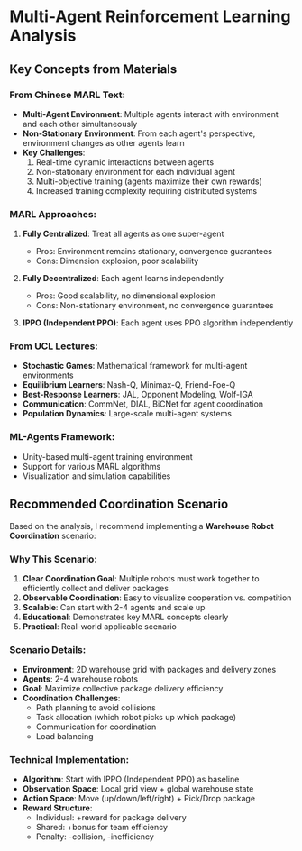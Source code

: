 # Multi-Agent Reinforcement Learning Analysis

## Key Concepts from Materials

### From Chinese MARL Text:
- **Multi-Agent Environment**: Multiple agents interact with environment and each other simultaneously
- **Non-Stationary Environment**: From each agent's perspective, environment changes as other agents learn
- **Key Challenges**:
  1. Real-time dynamic interactions between agents
  2. Non-stationary environment for each individual agent
  3. Multi-objective training (agents maximize their own rewards)
  4. Increased training complexity requiring distributed systems

### MARL Approaches:
1. **Fully Centralized**: Treat all agents as one super-agent
   - Pros: Environment remains stationary, convergence guarantees
   - Cons: Dimension explosion, poor scalability

2. **Fully Decentralized**: Each agent learns independently
   - Pros: Good scalability, no dimensional explosion
   - Cons: Non-stationary environment, no convergence guarantees

3. **IPPO (Independent PPO)**: Each agent uses PPO algorithm independently

### From UCL Lectures:
- **Stochastic Games**: Mathematical framework for multi-agent environments
- **Equilibrium Learners**: Nash-Q, Minimax-Q, Friend-Foe-Q
- **Best-Response Learners**: JAL, Opponent Modeling, Wolf-IGA
- **Communication**: CommNet, DIAL, BiCNet for agent coordination
- **Population Dynamics**: Large-scale multi-agent systems

### ML-Agents Framework:
- Unity-based multi-agent training environment
- Support for various MARL algorithms
- Visualization and simulation capabilities

## Recommended Coordination Scenario

Based on the analysis, I recommend implementing a **Warehouse Robot Coordination** scenario:

### Why This Scenario:
1. **Clear Coordination Goal**: Multiple robots must work together to efficiently collect and deliver packages
2. **Observable Coordination**: Easy to visualize cooperation vs. competition
3. **Scalable**: Can start with 2-4 agents and scale up
4. **Educational**: Demonstrates key MARL concepts clearly
5. **Practical**: Real-world applicable scenario

### Scenario Details:
- **Environment**: 2D warehouse grid with packages and delivery zones
- **Agents**: 2-4 warehouse robots
- **Goal**: Maximize collective package delivery efficiency
- **Coordination Challenges**:
  - Path planning to avoid collisions
  - Task allocation (which robot picks up which package)
  - Communication for coordination
  - Load balancing

### Technical Implementation:
- **Algorithm**: Start with IPPO (Independent PPO) as baseline
- **Observation Space**: Local grid view + global warehouse state
- **Action Space**: Move (up/down/left/right) + Pick/Drop package
- **Reward Structure**: 
  - Individual: +reward for package delivery
  - Shared: +bonus for team efficiency
  - Penalty: -collision, -inefficiency

